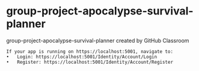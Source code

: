 # group-project-apocalypse-survival-planner
group-project-apocalypse-survival-planner created by GitHub Classroom



	If your app is running on https://localhost:5001, navigate to:
	•	Login: https://localhost:5001/Identity/Account/Login
	•	Register: https://localhost:5001/Identity/Account/Register


